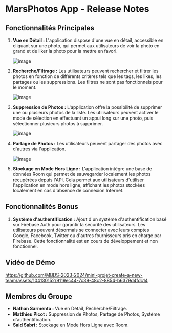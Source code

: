 # MarsPhotos App - Release Notes

## Fonctionnalités Principales

1. **Vue en Détail :** L'application dispose d'une vue en détail, accessible en cliquant sur une photo, qui permet aux utilisateurs de voir la photo en grand et de liker la photo pour la mettre en favori.

   ![image](https://github.com/MBDS-2023-2024/mini-projet-create-a-new-team/assets/104130152/aaaa0800-cda7-4306-84c2-9285b5fc7cc9)


3. **Recherche/Filtrage :** Les utilisateurs peuvent rechercher et filtrer les photos en fonction de différents critères tels que les tags, les likes, les partages ou les suppressions. Les filtres ne sont pas fonctionnels pour le moment.

   ![image](https://github.com/MBDS-2023-2024/mini-projet-create-a-new-team/assets/104130152/0d073c4e-c1a7-4dc2-b696-667275b8ea7e)


5. **Suppression de Photos :** L'application offre la possibilité de supprimer une ou plusieurs photos de la liste. Les utilisateurs peuvent activer le mode de sélection en effectuant un appui long sur une photo, puis sélectionner plusieurs photos à supprimer.

   ![image](https://github.com/MBDS-2023-2024/mini-projet-create-a-new-team/assets/104130152/53fdbf52-0aba-424d-86be-61fda28fd3e9)


7. **Partage de Photos :** Les utilisateurs peuvent partager des photos avec d'autres via l'application.

   ![image](https://github.com/MBDS-2023-2024/mini-projet-create-a-new-team/assets/104130152/af0b6cad-e2a7-4770-94ed-e9f058628a7b)


9. **Stockage en Mode Hors Ligne :** L'application intègre une base de données Room qui permet de sauvegarder localement les photos récupérées depuis l'API. Cela permet aux utilisateurs d'utiliser l'application en mode hors ligne, affichant les photos stockées localement en cas d'absence de connexion Internet.

## Fonctionnalités Bonus

1. **Système d'authentification :** Ajout d'un système d'authentification basé sur Firebase Auth pour garantir la sécurité des utilisateurs. Les utilisateurs peuvent désormais se connecter avec leurs comptes Google, Facebook, Twitter ou d'autres fournisseurs pris en charge par Firebase. Cette fonctionnalité est en cours de développement et non fonctionnel.

## Vidéo de Démo

https://github.com/MBDS-2023-2024/mini-projet-create-a-new-team/assets/104130152/9119ec44-7c39-48c2-8854-b6379d4fdc14


## Membres du Groupe

- **Nathan Sarmento :** Vue en Détail, Recherche/Filtrage.
- **Matthieu Picot :** Suppression de Photos, Partage de Photos, Système d'authentification.
- **Said Sabri :** Stockage en Mode Hors Ligne avec Room.
